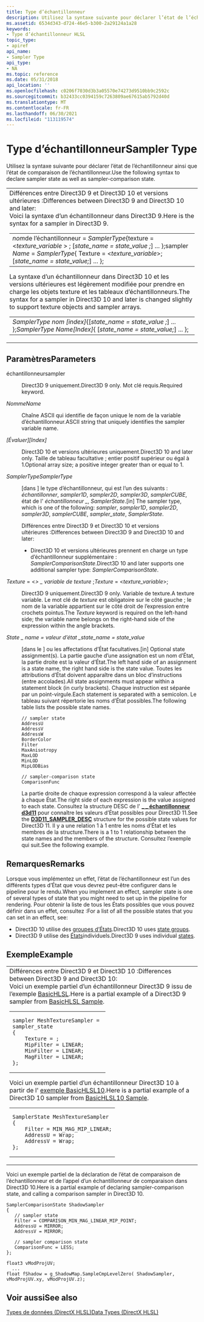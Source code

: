 ```yaml
---
title: Type d’échantillonneur
description: Utilisez la syntaxe suivante pour déclarer l’état de l’échantillonneur ainsi que l’état de comparaison de l’échantillonneur.
ms.assetid: 6534d343-d724-46e5-b300-2a29124a1a28
keywords:
- Type d’échantillonneur HLSL
topic_type:
- apiref
api_name:
- Sampler Type
api_type:
- NA
ms.topic: reference
ms.date: 05/31/2018
api_location: ''
ms.openlocfilehash: c0206f7030d3b3a05570e74273d9510bb9c2592c
ms.sourcegitcommit: b32433cc0394159c7263809ae67615ab5792d40d
ms.translationtype: MT
ms.contentlocale: fr-FR
ms.lasthandoff: 06/30/2021
ms.locfileid: "113119574"
---
```

# <a name="sampler-type"></a><span data-ttu-id="3f0cb-104">Type d’échantillonneur</span><span class="sxs-lookup"><span data-stu-id="3f0cb-104">Sampler Type</span></span>

<span data-ttu-id="3f0cb-105">Utilisez la syntaxe suivante pour déclarer l’état de l’échantillonneur ainsi que l’état de comparaison de l’échantillonneur.</span><span class="sxs-lookup"><span data-stu-id="3f0cb-105">Use the following syntax to declare sampler state as well as sampler-comparison state.</span></span>



<table>
<colgroup>
<col style="width: 100%" />
</colgroup>
<tbody>
<tr class="odd">
<td><span data-ttu-id="3f0cb-106">Différences entre Direct3D 9 et Direct3D 10 et versions ultérieures :</span><span class="sxs-lookup"><span data-stu-id="3f0cb-106">Differences between Direct3D 9 and Direct3D 10 and later:</span></span><br/> <span data-ttu-id="3f0cb-107">Voici la syntaxe d’un échantillonneur dans Direct3D 9.</span><span class="sxs-lookup"><span data-stu-id="3f0cb-107">Here is the syntax for a sampler in Direct3D 9.</span></span><br/> 
<table>
<tbody>
<tr class="odd">
<td><span data-ttu-id="3f0cb-108"><em>nom</em>de l’échantillonneur  =  <em>SamplerType</em>{texture = <<em>texture_variable</em> > ;   [<em>state_name = state_value ;</em>]   ... };</span><span class="sxs-lookup"><span data-stu-id="3f0cb-108">sampler <em>Name</em> = <em>SamplerType</em>{   Texture = <<em>texture_variable</em>>;   [<em>state_name = state_value;</em>]   ... };</span></span></td>
</tr>
</tbody>
</table>

<p> </p>
<p><span data-ttu-id="3f0cb-109">La syntaxe d’un échantillonneur dans Direct3D 10 et les versions ultérieures est légèrement modifiée pour prendre en charge les objets texture et les tableaux d’échantillonneurs.</span><span class="sxs-lookup"><span data-stu-id="3f0cb-109">The syntax for a sampler in Direct3D 10 and later is changed slightly to support texture objects and sampler arrays.</span></span></p>

<table>
<tbody>
<tr class="odd">
<td><span data-ttu-id="3f0cb-110"><em>SamplerType nom [index]</em>{[<em>state_name = state_value ;</em>]   ... };</span><span class="sxs-lookup"><span data-stu-id="3f0cb-110"><em>SamplerType Name[Index]</em>{   [<em>state_name = state_value;</em>]   ... };</span></span></td>
</tr>
</tbody>
</table>

<p> </p></td>
</tr>
</tbody>
</table>



 

## <a name="parameters"></a><span data-ttu-id="3f0cb-111">Paramètres</span><span class="sxs-lookup"><span data-stu-id="3f0cb-111">Parameters</span></span>

<dl> <dt>

<span data-ttu-id="3f0cb-112"><span id="sampler"></span><span id="SAMPLER"></span>échantillonneur</span><span class="sxs-lookup"><span data-stu-id="3f0cb-112"><span id="sampler"></span><span id="SAMPLER"></span>sampler</span></span>
</dt> <dd>

<span data-ttu-id="3f0cb-113">Direct3D 9 uniquement.</span><span class="sxs-lookup"><span data-stu-id="3f0cb-113">Direct3D 9 only.</span></span> <span data-ttu-id="3f0cb-114">Mot clé requis.</span><span class="sxs-lookup"><span data-stu-id="3f0cb-114">Required keyword.</span></span>

</dd> <dt>

<span data-ttu-id="3f0cb-115"><span id="Name"></span><span id="name"></span><span id="NAME"></span>*Nomme*</span><span class="sxs-lookup"><span data-stu-id="3f0cb-115"><span id="Name"></span><span id="name"></span><span id="NAME"></span>*Name*</span></span>
</dt> <dd>

<span data-ttu-id="3f0cb-116">Chaîne ASCII qui identifie de façon unique le nom de la variable d’échantillonneur.</span><span class="sxs-lookup"><span data-stu-id="3f0cb-116">ASCII string that uniquely identifies the sampler variable name.</span></span>

</dd> <dt>

<span data-ttu-id="3f0cb-117"><span id="_Index_"></span><span id="_index_"></span><span id="_INDEX_"></span>*\[Évaluer\]*</span><span class="sxs-lookup"><span data-stu-id="3f0cb-117"><span id="_Index_"></span><span id="_index_"></span><span id="_INDEX_"></span>*\[Index\]*</span></span>
</dt> <dd>

<span data-ttu-id="3f0cb-118">Direct3D 10 et versions ultérieures uniquement.</span><span class="sxs-lookup"><span data-stu-id="3f0cb-118">Direct3D 10 and later only.</span></span> <span data-ttu-id="3f0cb-119">Taille de tableau facultative ; entier positif supérieur ou égal à 1.</span><span class="sxs-lookup"><span data-stu-id="3f0cb-119">Optional array size; a positive integer greater than or equal to 1.</span></span>

</dd> <dt>

<span data-ttu-id="3f0cb-120"><span id="SamplerType"></span><span id="samplertype"></span><span id="SAMPLERTYPE"></span>*SamplerType*</span><span class="sxs-lookup"><span data-stu-id="3f0cb-120"><span id="SamplerType"></span><span id="samplertype"></span><span id="SAMPLERTYPE"></span>*SamplerType*</span></span>
</dt> <dd>

<span data-ttu-id="3f0cb-121">\[dans \] le type d’échantillonneur, qui est l’un des suivants : *échantillonner*, *sampler1D*, *sampler2D*, *sampler3D*, *samplerCUBE*, état de l' *échantillonneur \_*, *SamplerState*.</span><span class="sxs-lookup"><span data-stu-id="3f0cb-121">\[in\] The sampler type, which is one of the following: *sampler*, *sampler1D*, *sampler2D*, *sampler3D*, *samplerCUBE*, *sampler\_state*, *SamplerState*.</span></span>

<span data-ttu-id="3f0cb-122">Différences entre Direct3D 9 et Direct3D 10 et versions ultérieures :</span><span class="sxs-lookup"><span data-stu-id="3f0cb-122">Differences between Direct3D 9 and Direct3D 10 and later:</span></span>

- <span data-ttu-id="3f0cb-123">Direct3D 10 et versions ultérieures prennent en charge un type d’échantillonneur supplémentaire : *SamplerComparisonState*.</span><span class="sxs-lookup"><span data-stu-id="3f0cb-123">Direct3D 10 and later supports one additional sampler type: *SamplerComparisonState*.</span></span>



 

</dd> <dt>

<span data-ttu-id="3f0cb-124"><span id="Texture____texture_variable__"></span><span id="texture____texture_variable__"></span><span id="TEXTURE____TEXTURE_VARIABLE__"></span>*Texture* = <*> \_ variable de texture* ;</span><span class="sxs-lookup"><span data-stu-id="3f0cb-124"><span id="Texture____texture_variable__"></span><span id="texture____texture_variable__"></span><span id="TEXTURE____TEXTURE_VARIABLE__"></span>*Texture* = <*texture\_variable*>;</span></span>
</dt> <dd>

<span data-ttu-id="3f0cb-125">Direct3D 9 uniquement.</span><span class="sxs-lookup"><span data-stu-id="3f0cb-125">Direct3D 9 only.</span></span> <span data-ttu-id="3f0cb-126">Variable de texture.</span><span class="sxs-lookup"><span data-stu-id="3f0cb-126">A texture variable.</span></span> <span data-ttu-id="3f0cb-127">Le mot clé de *texture* est obligatoire sur le côté gauche ; le nom de la variable appartient sur le côté droit de l’expression entre crochets pointus.</span><span class="sxs-lookup"><span data-stu-id="3f0cb-127">The *Texture* keyword is required on the left-hand side; the variable name belongs on the right-hand side of the expression within the angle brackets.</span></span>

</dd> <dt>

<span data-ttu-id="3f0cb-128"><span id="state_name___state_value"></span><span id="STATE_NAME___STATE_VALUE"></span>*State \_ name = valeur d’état \_*</span><span class="sxs-lookup"><span data-stu-id="3f0cb-128"><span id="state_name___state_value"></span><span id="STATE_NAME___STATE_VALUE"></span>*state\_name = state\_value*</span></span>
</dt> <dd>

<span data-ttu-id="3f0cb-129">\[dans le \] ou les affectations d’État facultatives.</span><span class="sxs-lookup"><span data-stu-id="3f0cb-129">\[in\] Optional state assignment(s).</span></span> <span data-ttu-id="3f0cb-130">La partie gauche d’une assignation est un nom d’État, la partie droite est la valeur d’État.</span><span class="sxs-lookup"><span data-stu-id="3f0cb-130">The left hand side of an assignment is a state name, the right hand side is the state value.</span></span> <span data-ttu-id="3f0cb-131">Toutes les attributions d’État doivent apparaître dans un bloc d’instructions (entre accolades).</span><span class="sxs-lookup"><span data-stu-id="3f0cb-131">All state assignments must appear within a statement block (in curly brackets).</span></span> <span data-ttu-id="3f0cb-132">Chaque instruction est séparée par un point-virgule.</span><span class="sxs-lookup"><span data-stu-id="3f0cb-132">Each statement is separated with a semicolon.</span></span> <span data-ttu-id="3f0cb-133">Le tableau suivant répertorie les noms d’État possibles.</span><span class="sxs-lookup"><span data-stu-id="3f0cb-133">The following table lists the possible state names.</span></span>


```
// sampler state
AddressU
AddressV
AddressW
BorderColor
Filter
MaxAnisotropy
MaxLOD
MinLOD
MipLODBias

// sampler-comparison state
ComparisonFunc
```



<span data-ttu-id="3f0cb-134">La partie droite de chaque expression correspond à la valeur affectée à chaque État.</span><span class="sxs-lookup"><span data-stu-id="3f0cb-134">The right side of each expression is the value assigned to each state.</span></span> <span data-ttu-id="3f0cb-135">Consultez la structure DESC de l' [**\_ \_ échantillonneur d3d11**](/windows/desktop/api/d3d11/ns-d3d11-d3d11_sampler_desc) pour connaître les valeurs d’État possibles pour Direct3D 11.</span><span class="sxs-lookup"><span data-stu-id="3f0cb-135">See the [**D3D11\_SAMPLER\_DESC**](/windows/desktop/api/d3d11/ns-d3d11-d3d11_sampler_desc) structure for the possible state values for Direct3D 11.</span></span> <span data-ttu-id="3f0cb-136">Il y a une relation 1 à 1 entre les noms d’État et les membres de la structure.</span><span class="sxs-lookup"><span data-stu-id="3f0cb-136">There is a 1 to 1 relationship between the state names and the members of the structure.</span></span> <span data-ttu-id="3f0cb-137">Consultez l’exemple qui suit.</span><span class="sxs-lookup"><span data-stu-id="3f0cb-137">See the following example.</span></span>

</dd> </dl>

## <a name="remarks"></a><span data-ttu-id="3f0cb-138">Remarques</span><span class="sxs-lookup"><span data-stu-id="3f0cb-138">Remarks</span></span>

<span data-ttu-id="3f0cb-139">Lorsque vous implémentez un effet, l’état de l’échantillonneur est l’un des différents types d’État que vous devrez peut-être configurer dans le pipeline pour le rendu.</span><span class="sxs-lookup"><span data-stu-id="3f0cb-139">When you implement an effect, sampler state is one of several types of state that you might need to set up in the pipeline for rendering.</span></span> <span data-ttu-id="3f0cb-140">Pour obtenir la liste de tous les États possibles que vous pouvez définir dans un effet, consultez :</span><span class="sxs-lookup"><span data-stu-id="3f0cb-140">For a list of all the possible states that you can set in an effect, see:</span></span>

-   <span data-ttu-id="3f0cb-141">Direct3D 10 utilise des [groupes d’États](/windows/desktop/direct3d10/d3d10-effect-states).</span><span class="sxs-lookup"><span data-stu-id="3f0cb-141">Direct3D 10 uses [state groups](/windows/desktop/direct3d10/d3d10-effect-states).</span></span>
-   <span data-ttu-id="3f0cb-142">Direct3D 9 utilise des [États](/windows/desktop/direct3d9/effect-states)individuels.</span><span class="sxs-lookup"><span data-stu-id="3f0cb-142">Direct3D 9 uses individual [states](/windows/desktop/direct3d9/effect-states).</span></span>

## <a name="example"></a><span data-ttu-id="3f0cb-143">Exemple</span><span class="sxs-lookup"><span data-stu-id="3f0cb-143">Example</span></span>



<table>
<colgroup>
<col style="width: 100%" />
</colgroup>
<tbody>
<tr class="odd">
<td><span data-ttu-id="3f0cb-144">Différences entre Direct3D 9 et Direct3D 10 :</span><span class="sxs-lookup"><span data-stu-id="3f0cb-144">Differences between Direct3D 9 and Direct3D 10:</span></span><br/> <span data-ttu-id="3f0cb-145">Voici un exemple partiel d’un échantillonneur Direct3D 9 issu de l’exemple <a href="https://msdn.microsoft.com/library/Ee416223(v=VS.85).aspx">BasicHLSL</a>.</span><span class="sxs-lookup"><span data-stu-id="3f0cb-145">Here is a partial example of a Direct3D 9 sampler from <a href="https://msdn.microsoft.com/library/Ee416223(v=VS.85).aspx">BasicHLSL Sample</a>.</span></span><br/> <span data-codelanguage=""></span>
<table>
<colgroup>
<col style="width: 100%" />
</colgroup>
<tbody>
<tr class="odd">
<td><pre><code>sampler MeshTextureSampler = 
sampler_state
{
    Texture = <g_MeshTexture>;
    MipFilter = LINEAR;
    MinFilter = LINEAR;
    MagFilter = LINEAR;
};</code></pre></td>
</tr>
</tbody>
</table>

<p><span data-ttu-id="3f0cb-146">Voici un exemple partiel d’un échantillonneur Direct3D 10 à partir de l' <a href="https://msdn.microsoft.com/library/Ee416395(v=VS.85).aspx">exemple BasicHLSL10</a>.</span><span class="sxs-lookup"><span data-stu-id="3f0cb-146">Here is a partial example of a Direct3D 10 sampler from <a href="https://msdn.microsoft.com/library/Ee416395(v=VS.85).aspx">BasicHLSL10 Sample</a>.</span></span></p>
<div class="code">
<span data-codelanguage=""></span>
<table>
<colgroup>
<col style="width: 100%" />
</colgroup>
<tbody>
<tr class="odd">
<td><pre><code>SamplerState MeshTextureSampler
{
    Filter = MIN_MAG_MIP_LINEAR;
    AddressU = Wrap;
    AddressV = Wrap;
};</code></pre></td>
</tr>
</tbody>
</table>

</div></td>
</tr>
</tbody>
</table>



 

<span data-ttu-id="3f0cb-147">Voici un exemple partiel de la déclaration de l’état de comparaison de l’échantillonneur et de l’appel d’un échantillonneur de comparaison dans Direct3D 10.</span><span class="sxs-lookup"><span data-stu-id="3f0cb-147">Here is a partial example of declaring sampler-comparison state, and calling a comparison sampler in Direct3D 10.</span></span>


```
SamplerComparisonState ShadowSampler
{
   // sampler state
   Filter = COMPARISON_MIN_MAG_LINEAR_MIP_POINT;
   AddressU = MIRROR;
   AddressV = MIRROR;

   // sampler comparison state
   ComparisonFunc = LESS;
};
        
float3 vModProjUV;
  ...
float fShadow = g_ShadowMap.SampleCmpLevelZero( ShadowSampler, vModProjUV.xy, vModProjUV.z);
```



## <a name="see-also"></a><span data-ttu-id="3f0cb-148">Voir aussi</span><span class="sxs-lookup"><span data-stu-id="3f0cb-148">See also</span></span>

<dl> <dt>

[<span data-ttu-id="3f0cb-149">Types de données (DirectX HLSL)</span><span class="sxs-lookup"><span data-stu-id="3f0cb-149">Data Types (DirectX HLSL)</span></span>](dx-graphics-hlsl-data-types.md)
</dt> </dl>

 

